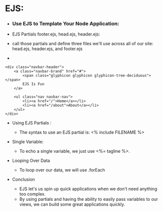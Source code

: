 # EJS:


 - ### Use EJS to Template Your Node Application:
 
  - EJS Partials footer.ejs, head.ejs, header.ejs:
   -  call those partials and define three files we'll use across all of our site: head.ejs, header.ejs, and footer.ejs
   
   - <!-- views/partials/head.ejs -->
<meta charset="UTF-8">
<title>Super Awesome</title>

<!-- CSS (load bootstrap from a CDN) -->
<link rel="stylesheet" href="//maxcdn.bootstrapcdn.com/bootstrap/3.2.0/css/bootstrap.min.css">
<style>
    body    { padding-top:50px; }
</style>
<!-- views/partials/header.ejs -->

<nav class="navbar navbar-default" role="navigation">
<div class="container-fluid">

    <div class="navbar-header">
        <a class="navbar-brand" href="#">
            <span class="glyphicon glyphicon glyphicon-tree-deciduous"></span>
            EJS Is Fun
        </a>

        <ul class="nav navbar-nav">
            <li><a href="/">Home</a></li>
            <li><a href="/about">About</a></li>
        </ul>
    </div>

</div>
</nav>
<!-- views/partials/footer.ejs -->

- Using EJS Partials :
  -  The syntax to use an EJS partial is: <% include FILENAME %>
- Single Variable:
  - To echo a single variable, we just use <%= tagline %>.
  
- Looping Over Data
  - To loop over our data, we will use .forEach

- Conclusion
  - EJS let's us spin up quick applications when we don't need anything too complex.
  - By using partials and having the ability to easily pass variables to our views, we can build some great applications quickly.

